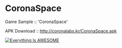 # CoronaSpace
Game Sample :: 'CoronaSpace'

APK Download ::
http://coronalabs.kr/CoronaSpace.apk

[![Everything Is AWESOME](http://wonhada.com/wp-content/uploads/2016/01/gamesample.jpg)](https://youtu.be/Yq4GdLeIM5g "Everything Is AWESOME")
